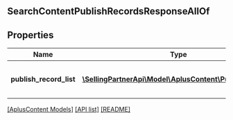 ## SearchContentPublishRecordsResponseAllOf

## Properties

Name | Type | Description | Notes
------------ | ------------- | ------------- | -------------
**publish_record_list** | [**\SellingPartnerApi\Model\AplusContent\PublishRecord[]**](PublishRecord.md) | A list of A+ Content publishing records. |

[[AplusContent Models]](../) [[API list]](../../Api) [[README]](../../../README.md)

